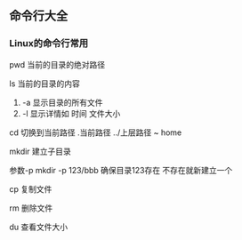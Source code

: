 ## 命令行大全
### Linux的命令行常用

pwd 当前的目录的绝对路径

ls 当前的目录的内容
1. -a 显示目录的所有文件
2. -l 显示详情如 时间 文件大小

cd 切换到当前路径 .当前路径 ../上层路径 ~ home

mkdir 建立子目录

参数-p mkdir -p 123/bbb  确保目录123存在 不存在就新建立一个

cp 复制文件

rm 删除文件

du 查看文件大小
